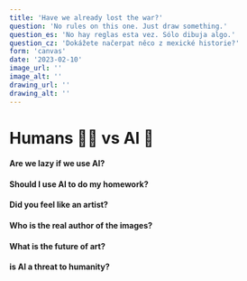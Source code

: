 ```yaml
---
title: 'Have we already lost the war?'
question: 'No rules on this one. Just draw something.'
question_es: 'No hay reglas esta vez. Sólo dibuja algo.'
question_cz: 'Dokážete načerpat něco z mexické historie?'
form: 'canvas'
date: '2023-02-10'
image_url: ''
image_alt: ''
drawing_url: ''
drawing_alt: ''
---
```


# Humans 🧟‍♀️ vs AI 🤖

#### Are we lazy if we use AI?

#### Should I use AI to do my homework?

#### Did you feel like an artist?

#### Who is the real author of the images?

#### What is the future of art?

#### is AI a threat to humanity?